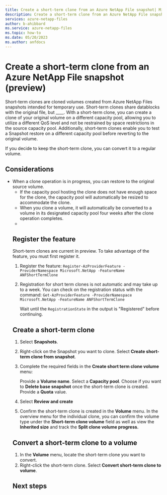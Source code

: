 ```yaml
---
title: Create a short-term clone from an Azure NetApp File snapshot| Microsoft Docs
description: Create a short-term clone from an Azure NetApp File snapshot.
services: azure-netapp-files
author: b-ahibbard
ms.service: azure-netapp-files
ms.topic: how-to
ms.date: 05/20/2023
ms.author: anfdocs
---
```

# Create a short-term clone from an Azure NetApp File snapshot (preview)

Short-term clones are cloned volumes created from Azure NetApp Files snapshots intended for temporary use. Short-term clones share datablocks with the original file, but ____. With a short-term clone, you can create a clone of your original volume on a different capacity pool, allowing you to utilize a different QoS level and not be restrained by space restrictions in the source capacity pool. Additionally, short-term clones enable you to test a Snapshot restore on a different capacity pool before reverting to the original volume. 

If you decide to keep the short-term clone, you can convert it to a regular volume. 

## Considerations 

* When a clone operation is in progress, you can restore to the original source volume.
    <!-- you cannot restore to the volume or you cannot restore based on snapshot?>
* You can create a maximum number of three clones per volume. This limit is modifiable with a support request. 
<!-- modifiable by Geneva request. what does this limit mean? -->
* If the capacity pool hosting the clone does not have enough space for the clone, the capacity pool will automatically be resized to accommodate the clone. 
* When you clone a volume, it will automatically be converted to a volume in its designated capacity pool four weeks after the clone operation completes. 
* <!-- is the short term clone deleted after a period? -->

## Register the feature

Short-term clones are current in preview. To take advantage of the feature, you must first register it. 

1. Register the feature:
    `Register-AzProviderFeature -ProviderNamespace Microsoft.NetApp -FeatureName ANFShortTermClone`
1. Registration for short term clones is not automatic and may take up to a week. You can check on the registration status with the command: 
    `Get-AzProviderFeature -ProviderNamespace Microsoft.NetApp -FeatureName ANFShortTermClone`

    Wait until the `RegistrationState` in the output is "Registered" before continuing. 

## Create a short-term clone

1. Select **Snapshots**.
1. Right-click on the Snapshot you want to clone. Select **Create short-term clone from snapshot**. <!-- Restore to short term clone volume ? --> 
1. Complete the required fields in the **Create short term clone volume** menu:

	Provide a **Volume name**.
	Select a **Capacity pool**.
	Choose if you want to **Delete base snapshot** once the short-term clone is created. 
	Provide a **Quota** value.

1. Select **Review and create**
1. Confirm the short-term clone is created in the **Volume** menu. In the overview menu for the individual clone, you can confirm the volume type under the **Short-term clone volume** field as well as view the **Inherited size** and track the **Split clone volume progress.**

## Convert a short-term clone to a volume
1. In the **Volume** menu, locate the short-term clone you want to convert.
1. Right-click the short-term clone. Select **Convert short-term clone to volume**.

## Next steps
